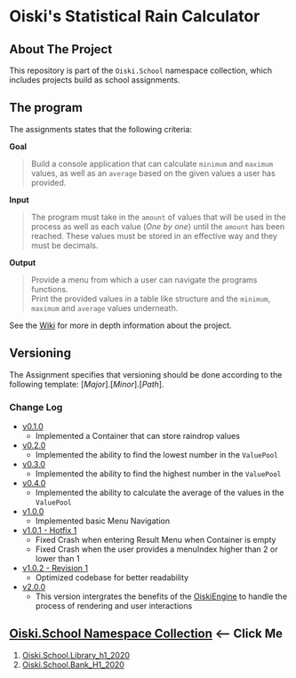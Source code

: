 # Oiski's Statistical Rain Calculator

## About The Project
This repository is part of the `Oiski.School` namespace collection, which includes projects build as school assignments.

## The program
The assignments states that the following criteria:

**Goal**
>Build a console application that can calculate `minimum` and `maximum` values, as well as an `average` based on the given values a user has provided.

**Input**
>The program must take in the `amount` of values that will be used in the process
>as well as each value (_One by one_) until the `amount` has been reached.
>These values must be stored in an effective way and they must be decimals.

**Output**
>Provide a menu from which a user can navigate the programs functions. \
>Print the provided values in a table like structure and the `minimum`, `maximum` and `average` values underneath.

See the [Wiki](https://github.com/ZhakalenDk/Oiski.School.RainStatistic_H2_2021/wiki) for more in depth information about the project.

## Versioning
The Assignment specifies that versioning should be done according to the following template: [_Major_].[_Minor_].[_Path_].

### Change Log
 - [v0.1.0](https://github.com/ZhakalenDk/Oiski.School.RainStatistic_H2_2021/releases/tag/v0.1.0)
   - Implemented a Container that can store raindrop values
 - [v0.2.0](https://github.com/ZhakalenDk/Oiski.School.RainStatistic_H2_2021/releases/tag/v0.2.0)
   - Implemented the ability to find the lowest number in the `ValuePool`
 - [v0.3.0](https://github.com/ZhakalenDk/Oiski.School.RainStatistic_H2_2021/releases/tag/v0.3.0)
   - Implemented the ability to find the highest number in the `ValuePool`
 - [v0.4.0](https://github.com/ZhakalenDk/Oiski.School.RainStatistic_H2_2021/releases/tag/v0.4.0)
   - Implemented the ability to calculate the average of the values in the `ValuePool`
 - [v1.0.0](https://github.com/ZhakalenDk/Oiski.School.RainStatistic_H2_2021/releases/tag/v1.0.0)
   - Implemented basic Menu Navigation
 - [v1.0.1 - Hotfix 1](https://github.com/ZhakalenDk/Oiski.School.RainStatistic_H2_2021/releases/tag/v1.0.1)
   - Fixed Crash when entering Result Menu when Container is empty
   - Fixed Crash when the user provides a menuIndex higher than 2 or lower than 1
 - [v1.0.2 - Revision 1](https://github.com/ZhakalenDk/Oiski.School.RainStatistic_H2_2021/releases/tag/v1.0.2)
   - Optimized codebase for better readability
 - [v2.0.0](https://github.com/ZhakalenDk/Oiski.School.RainStatistic_H2_2021/releases/tag/v2.0.0)
   - This version intergrates the benefits of the [OiskiEngine](https://github.com/ZhakalenDk/Oiski.ConsoleTech.Engine) to handle the process of rendering and user interactions

## [Oiski.School Namespace Collection](https://github.com/Mike-Mortensen-Portfolio) <-- Click Me
1. [Oiski.School.Library_h1_2020](https://github.com/ZhakalenDk/Oiski.School.Library_H1_2020)
2. [Oiski.School.Bank_H1_2020](https://github.com/ZhakalenDk/Oiski.School.Bank_H1_2020)
